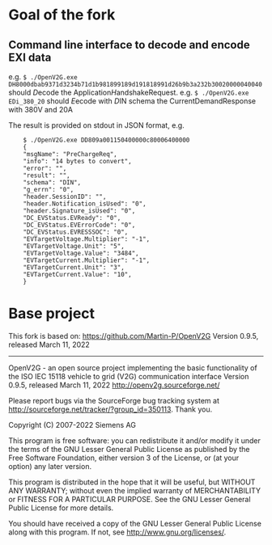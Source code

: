 # Goal of the fork
## Command line interface to decode and encode EXI data

e.g. `$ ./OpenV2G.exe DH8000dbab9371d3234b71d1b981899189d191818991d26b9b3a232b30020000040040` should *D*ecode the Application*H*andshakeRequest.
e.g. `$ ./OpenV2G.exe  EDi_380_20` should *E*ecode with *D*IN schema the CurrentDemandResponse with 380V and 20A

The result is provided on stdout in JSON format, e.g. 
```
	$ ./OpenV2G.exe DD809a001150400000c80006400000
	{
	"msgName": "PreChargeReq",
	"info": "14 bytes to convert",
	"error": "",
	"result": "",
	"schema": "DIN",
	"g_errn": "0",
	"header.SessionID": "",
	"header.Notification_isUsed": "0",
	"header.Signature_isUsed": "0",
	"DC_EVStatus.EVReady": "0",
	"DC_EVStatus.EVErrorCode": "0",
	"DC_EVStatus.EVRESSSOC": "0",
	"EVTargetVoltage.Multiplier": "-1",
	"EVTargetVoltage.Unit": "5",
	"EVTargetVoltage.Value": "3484",
	"EVTargetCurrent.Multiplier": "-1",
	"EVTargetCurrent.Unit": "3",
	"EVTargetCurrent.Value": "10",
	}
```

# Base project
This fork is based on:
https://github.com/Martin-P/OpenV2G
Version 0.9.5, released March 11, 2022

-------------------------------------------------------------------------
OpenV2G - an open source project implementing the basic functionality of the ISO IEC 15118 vehicle to grid (V2G) communication interface 
Version 0.9.5, released March 11, 2022
http://openv2g.sourceforge.net/

Please report bugs via the SourceForge bug tracking system at http://sourceforge.net/tracker/?group_id=350113.
Thank you.

Copyright (C) 2007-2022 Siemens AG

This program is free software: you can redistribute it and/or modify
it under the terms of the GNU Lesser General Public License as published
by the Free Software Foundation, either version 3 of the License, or
(at your option) any later version.

This program is distributed in the hope that it will be useful,
but WITHOUT ANY WARRANTY; without even the implied warranty of
MERCHANTABILITY or FITNESS FOR A PARTICULAR PURPOSE.  See the
GNU Lesser General Public License for more details.

You should have received a copy of the GNU Lesser General Public License
along with this program. If not, see <http://www.gnu.org/licenses/>.

